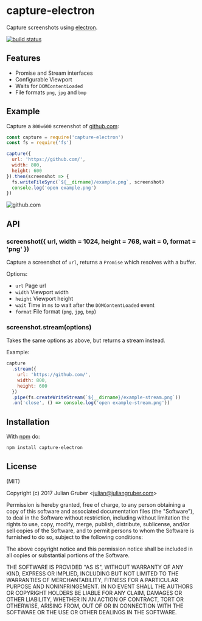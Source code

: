 # capture-electron

Capture screenshots using [electron](http://electron.atom.io/).

[![build status](https://secure.travis-ci.org/juliangruber/capture-electron.png)](http://travis-ci.org/juliangruber/capture-electron)

## Features

- Promise and Stream interfaces
- Configurable Viewport
- Waits for `DOMContentLoaded`
- File formats `png`, `jpg` and `bmp`

## Example

Capture a `800x600` screenshot of [github.com](http://github.com):

```js
const capture = require('capture-electron')
const fs = require('fs')

capture({
  url: 'https://github.com/',
  width: 800,
  height: 600
}).then(screenshot => {
  fs.writeFileSync(`${__dirname}/example.png`, screenshot)
  console.log('open example.png')
})
```

![github.com](https://raw.github.com/juliangruber/capture-electron/master/example.png)

## API

### screenshot({ url, width = 1024, height = 768, wait = 0, format = 'png' })

Capture a screenshot of `url`, returns a `Promise` which resolves with a buffer.

Options:

- `url` Page url
- `width` Viewport width
- `height` Viewport height
- `wait` Time in `ms` to wait after the `DOMContentLoaded` event
- `format` File format (`png`, `jpg`, `bmp`)

### screenshot.stream(options)

Takes the same options as above, but returns a stream instead.

Example:

```js
capture
  .stream({
    url: 'https://github.com/',
    width: 800,
    height: 600
  })
  .pipe(fs.createWriteStream(`${__dirname}/example-stream.png`))
  .on('close', () => console.log('open example-stream.png'))
```

## Installation

With [npm](https://npmjs.org) do:

```bash
npm install capture-electron
```

## License

(MIT)

Copyright (c) 2017 Julian Gruber &lt;julian@juliangruber.com&gt;

Permission is hereby granted, free of charge, to any person obtaining a copy of
this software and associated documentation files (the "Software"), to deal in
the Software without restriction, including without limitation the rights to
use, copy, modify, merge, publish, distribute, sublicense, and/or sell copies
of the Software, and to permit persons to whom the Software is furnished to do
so, subject to the following conditions:

The above copyright notice and this permission notice shall be included in all
copies or substantial portions of the Software.

THE SOFTWARE IS PROVIDED "AS IS", WITHOUT WARRANTY OF ANY KIND, EXPRESS OR
IMPLIED, INCLUDING BUT NOT LIMITED TO THE WARRANTIES OF MERCHANTABILITY,
FITNESS FOR A PARTICULAR PURPOSE AND NONINFRINGEMENT. IN NO EVENT SHALL THE
AUTHORS OR COPYRIGHT HOLDERS BE LIABLE FOR ANY CLAIM, DAMAGES OR OTHER
LIABILITY, WHETHER IN AN ACTION OF CONTRACT, TORT OR OTHERWISE, ARISING FROM,
OUT OF OR IN CONNECTION WITH THE SOFTWARE OR THE USE OR OTHER DEALINGS IN THE
SOFTWARE.
